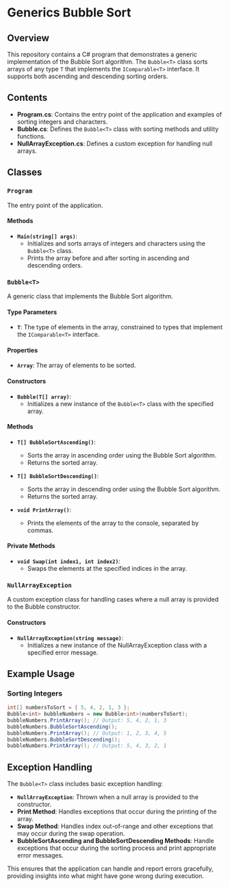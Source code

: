 # Generics Bubble Sort

## Overview

This repository contains a C# program that demonstrates a generic implementation of the Bubble Sort algorithm. The `Bubble<T>` class sorts arrays of any type `T` that implements the `IComparable<T>` interface. It supports both ascending and descending sorting orders.

## Contents

- **Program.cs**: Contains the entry point of the application and examples of sorting integers and characters.
- **Bubble.cs**: Defines the `Bubble<T>` class with sorting methods and utility functions.
- **NullArrayException.cs**: Defines a custom exception for handling null arrays.

## Classes

### `Program`

The entry point of the application.

#### Methods

- **`Main(string[] args)`**: 
  - Initializes and sorts arrays of integers and characters using the `Bubble<T>` class.
  - Prints the array before and after sorting in ascending and descending orders.

### `Bubble<T>`

A generic class that implements the Bubble Sort algorithm.

#### Type Parameters

- **`T`**: The type of elements in the array, constrained to types that implement the `IComparable<T>` interface.

#### Properties

- **`Array`**: The array of elements to be sorted.

#### Constructors

- **`Bubble(T[] array)`**: 
  - Initializes a new instance of the `Bubble<T>` class with the specified array.

#### Methods

- **`T[] BubbleSortAscending()`**: 
  - Sorts the array in ascending order using the Bubble Sort algorithm.
  - Returns the sorted array.

- **`T[] BubbleSortDescending()`**: 
  - Sorts the array in descending order using the Bubble Sort algorithm.
  - Returns the sorted array.

- **`void PrintArray()`**: 
  - Prints the elements of the array to the console, separated by commas.

#### Private Methods

- **`void Swap(int index1, int index2)`**: 
  - Swaps the elements at the specified indices in the array.

### `NullArrayException`
A custom exception class for handling cases where a null array is provided to the Bubble<T> constructor.

#### Constructors

- **`NullArrayException(string message)`**: 
  - Initializes a new instance of the NullArrayException class with a specified error message.

## Example Usage

### Sorting Integers

```csharp
int[] numbersToSort = { 5, 4, 2, 1, 3 };
Bubble<int> bubbleNumbers = new Bubble<int>(numbersToSort);
bubbleNumbers.PrintArray(); // Output: 5, 4, 2, 1, 3
bubbleNumbers.BubbleSortAscending();
bubbleNumbers.PrintArray(); // Output: 1, 2, 3, 4, 5
bubbleNumbers.BubbleSortDescending();
bubbleNumbers.PrintArray(); // Output: 5, 4, 3, 2, 1
```

## Exception Handling

The `Bubble<T>` class includes basic exception handling:

- **`NullArrayException`**: Thrown when a null array is provided to the constructor.
- **Print Method**: Handles exceptions that occur during the printing of the array.
- **Swap Method**: Handles index out-of-range and other exceptions that may occur during the swap operation.
- **BubbleSortAscending and BubbleSortDescending Methods**: Handle exceptions that occur during the sorting process and print appropriate error messages.

This ensures that the application can handle and report errors gracefully, providing insights into what might have gone wrong during execution.

